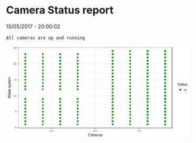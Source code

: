 Camera Status report
================
15/05/2017 - 20:00:02

    All cameras are up and running

![](camreport_files/figure-markdown_github/unnamed-chunk-2-1.png)
